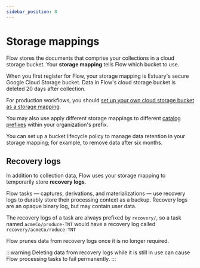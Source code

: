 ```yaml
---
sidebar_position: 8
---
```

# Storage mappings

Flow stores the documents that comprise your collections in a cloud storage bucket.
Your **storage mapping** tells Flow which bucket to use.

When you first register for Flow, your storage mapping is Estuary's secure Google Cloud Storage bucket.
Data in Flow's cloud storage bucket is deleted 20 days after collection.

For production workflows, you should [set up your own cloud storage bucket as a storage mapping](../guides/configure-cloud-storage.md).

You may also use apply different storage mappings to different [catalog prefixes](./catalogs.md#namespace) within your organization's prefix.

You can set up a bucket lifecycle policy to manage data retention in your storage mapping;
for example, to remove data after six months.

## Recovery logs

In addition to collection data, Flow uses your storage mapping to temporarily store **recovery logs**.

Flow tasks — captures, derivations, and materializations — use recovery logs to durably store their processing context as a backup.
Recovery logs are an opaque binary log, but may contain user data.

The recovery logs of a task are always prefixed by `recovery/`,
so a task named `acmeCo/produce-TNT` would have a recovery log called `recovery/acmeCo/roduce-TNT`

Flow prunes data from recovery logs once it is no longer required.

:::warning
Deleting data from recovery logs while it is still in use can
cause Flow processing tasks to fail permanently.
:::
